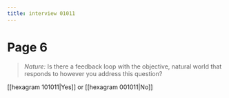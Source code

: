 ```yaml
---
title: interview 01011
---
```

# Page 6
> *Nature:* Is there a feedback loop with the objective, natural world that responds to however you address this question?

[[hexagram 101011|Yes]] or [[hexagram 001011|No]] 